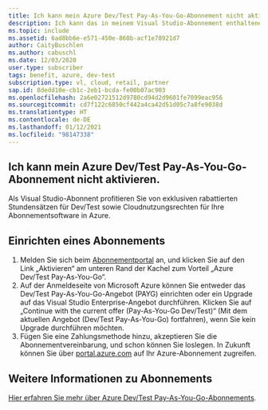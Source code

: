 ```yaml
---
title: Ich kann mein Azure Dev/Test Pay-As-You-Go-Abonnement nicht aktivieren.
description: Ich kann das in meinem Visual Studio-Abonnement enthaltene Azure Dev/Test Pay-As-You-Go-Abonnement nicht aktivieren.
ms.topic: include
ms.assetid: 6ad8bb6e-e571-450e-860b-acf1e78921d7
author: CaityBuschlen
ms.author: cabuschl
ms.date: 12/03/2020
user.type: subscriber
tags: benefit, azure, dev-test
subscription.type: vl, cloud, retail, partner
sap.id: 8dedd10e-cb1c-2eb1-bcda-fe00b07ac903
ms.openlocfilehash: 2a6e02721512d9780cd94d2d9601fe7099eac956
ms.sourcegitcommit: cd7f122c6850cf442a4ca42d51d05c7a8fe9038d
ms.translationtype: HT
ms.contentlocale: de-DE
ms.lasthandoff: 01/12/2021
ms.locfileid: "98147338"
---
```

## <a name="im-unable-to-activate-my-azure-dev--test-pay-as-you-go-subscription"></a>Ich kann mein Azure Dev/Test Pay-As-You-Go-Abonnement nicht aktivieren.

Als Visual Studio-Abonnent profitieren Sie von exklusiven rabattierten Stundensätzen für Dev/Test sowie Cloudnutzungsrechten für Ihre Abonnementsoftware in Azure. 

## <a name="set-up-a-subscription"></a>Einrichten eines Abonnements

1. Melden Sie sich beim [Abonnementportal](https://my.visualstudio.com/benefits) an, und klicken Sie auf den Link „Aktivieren“ am unteren Rand der Kachel zum Vorteil „Azure Dev/Test Pay-As-You-Go“.
1. Auf der Anmeldeseite von Microsoft Azure können Sie entweder das Dev/Test Pay-As-You-Go-Angebot (PAYG) einrichten oder ein Upgrade auf das Visual Studio Enterprise-Angebot durchführen. Klicken Sie auf „Continue with the current offer (Pay-As-You-Go Dev/Test)“ (Mit dem aktuellen Angebot (Dev/Test Pay-As-You-Go) fortfahren), wenn Sie kein Upgrade durchführen möchten. 
1. Fügen Sie eine Zahlungsmethode hinzu, akzeptieren Sie die Abonnementvereinbarung, und schon können Sie loslegen. In Zukunft können Sie über [portal.azure.com](https://portal.azure.com/) auf Ihr Azure-Abonnement zugreifen. 

## <a name="more-information-about-subscriptions"></a>Weitere Informationen zu Abonnements
 
[Hier erfahren Sie mehr über Azure Dev/Test Pay-As-You-Go-Abonnements](https://docs.microsoft.com/visualstudio/subscriptions/vs-azure-payg).